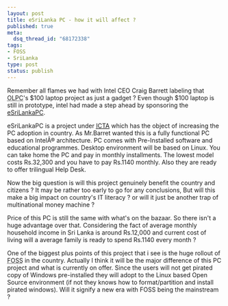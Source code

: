 ```yaml
--- 
layout: post
title: eSriLanka PC - how it will affect ?
published: true
meta: 
  dsq_thread_id: "68172338"
tags: 
- FOSS
- SriLanka
type: post
status: publish
---
```

Remember all flames we had with Intel CEO Craig Barrett labeling that <acronym title="One laptop per child">OLPC</acronym>'s $100 laptop project as just a gadget ? Even though $100 laptop is still in prototype, intel had made a step ahead by sponsoring the <a href="http://www.icta.lk/Insidepages/programmes/e-Sri_Lanka_PC.asp">eSriLankaPC</a>.

eSriLankaPC is a project under <a href="http://www.icta.lk/"><acronym title="Information and Communication Agency in Sri Lanka.">ICTA</acronym></a> which has the object of increasing the PC adoption in country. As Mr.Barret wanted this is a fully functional PC based on IntelÂ® architecture. PC comes with Pre-Installed software and educational programmes. Desktop environment will be based on Linux. You can take home the PC and pay in monthly installments. The lowest model costs Rs.32,300 and you have to pay Rs.1140 monthly. Also they are ready to offer trilingual Help Desk.

Now the big question is will this project genuinely benefit the country and citizens ? It may be rather too early to go for any conclusions, But will this make a big impact on country's IT literacy ? or will it just be another trap of multinational money machine ?

Price of this PC is still the same with what's on the bazaar. So there isn't a huge advantage over that. Considering the fact of average monthly household income in Sri Lanka is around Rs.12,000 and current cost of living will a average family is ready to spend Rs.1140 every month ?

One of the biggest plus points of this project that i see is the huge rollout of <acronym title="Free and Open Source Software">FOSS</acronym> in the country. Actually I think it will be the major difference of this PC project and what is currently on offer. Since the users will not get pirated copy of Windows pre-installed they will adopt to the Linux based Open Source environment (if not they knows how to format/partition and install pirated windows). Will it signify a new era with FOSS being the mainstream ?
